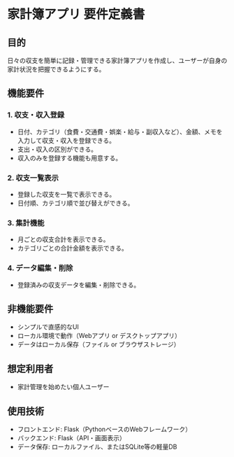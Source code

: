 # 家計簿アプリ 要件定義書

## 目的
日々の収支を簡単に記録・管理できる家計簿アプリを作成し、ユーザーが自身の家計状況を把握できるようにする。

## 機能要件

### 1. 収支・収入登録
- 日付、カテゴリ（食費・交通費・娯楽・給与・副収入など）、金額、メモを入力して収支・収入を登録できる。
- 支出・収入の区別ができる。
- 収入のみを登録する機能も用意する。

### 2. 収支一覧表示
- 登録した収支を一覧で表示できる。
- 日付順、カテゴリ順で並び替えができる。

### 3. 集計機能
- 月ごとの収支合計を表示できる。
- カテゴリごとの合計金額を表示できる。

### 4. データ編集・削除
- 登録済みの収支データを編集・削除できる。

## 非機能要件

- シンプルで直感的なUI
- ローカル環境で動作（Webアプリ or デスクトップアプリ）
- データはローカル保存（ファイル or ブラウザストレージ）

## 想定利用者
- 家計管理を始めたい個人ユーザー

## 使用技術
- フロントエンド: Flask（PythonベースのWebフレームワーク）
- バックエンド: Flask（API・画面表示）
- データ保存: ローカルファイル、またはSQLite等の軽量DB

